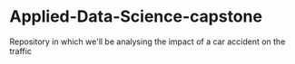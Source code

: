 # Applied-Data-Science-capstone
Repository in which we'll be analysing the impact of a car accident on the traffic
